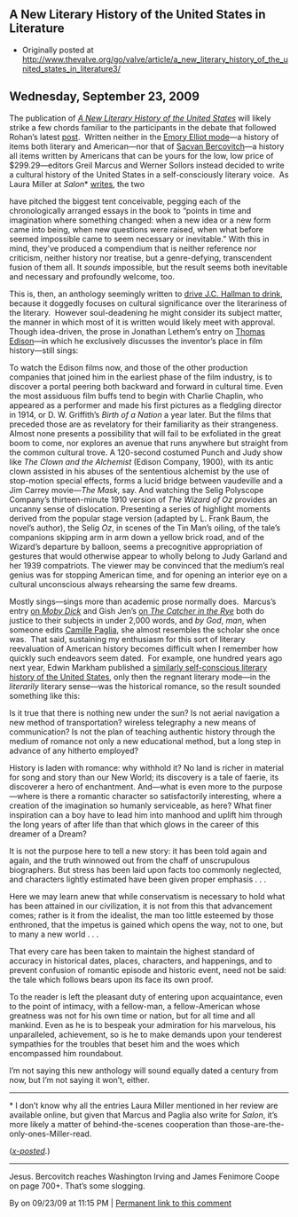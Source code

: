 ## A New Literary History of the United States in Literature

 * Originally posted at http://www.thevalve.org/go/valve/article/a_new_literary_history_of_the_united_states_in_literature3/

##  Wednesday, September 23, 2009 

The publication of [_A New Literary History of the United States_](http://www.amazon.com/exec/obidos/ASIN/0674035941/diesekoschmar-20) will likely strike a few chords familiar to the participants in the debate that followed Rohan’s latest [post](http://www.thevalve.org/go/valve/article/this_week_in_my_classes_revisited_with_some_thoughts_on_j_c_hallman/).  Written neither in the [Emory Elliot mode](http://www.amazon.com/exec/obidos/ASIN/0231058128/diesekoschmar-20)—a history of items both literary and American—nor that of [Sacvan Bercovitch](http://www.amazon.com/exec/obidos/ASIN/052130105X/diesekoschmar-20)—a history all items written by Americans that can be yours for the low, low price of $299.29—editors Greil Marcus and Werner Sollors instead decided to write a cultural history of the United States in a self-consciously literary voice.  As Laura Miller at _Salon_\* [writes](http://www.salon.com/books/review/2009/09/22/literary_history/index.html), the two

have pitched the biggest tent conceivable, pegging each of the chronologically arranged essays in the book to “points in time and imagination where something changed: when a new idea or a new form came into being, when new questions were raised, when what before seemed impossible came to seem necessary or inevitable.” With this in mind, they’ve produced a compendium that is neither reference nor criticism, neither history nor treatise, but a genre-defying, transcendent fusion of them all. It _sounds_ impossible, but the result seems both inevitable and necessary and profoundly welcome, too.

This is, then, an anthology seemingly written to [drive J.C. Hallman to drink](http://www.thevalve.org/go/valve/article/this_week_in_my_classes_revisited_with_some_thoughts_on_j_c_hallman/#26255), because it doggedly focuses on cultural significance over the literariness of the literary.  However soul-deadening he might consider its subject matter, the manner in which most of it is written would likely meet with approval.  Though idea-driven, the prose in Jonathan Lethem’s entry on [Thomas Edison](http://www.newliteraryhistory.com/thomasedison.html)—in which he exclusively discusses the inventor’s place in film history—still sings:

To watch the Edison films now, and those of the other production companies that joined him in the earliest phase of the film industry, is to discover a portal peering both backward and forward in cultural time. Even the most assiduous film buffs tend to begin with Charlie Chaplin, who appeared as a performer and made his first pictures as a fledgling director in 1914, or D. W. Griffith’s _Birth of a Nation_ a year later. But the films that preceded those are as revelatory for their familiarity as their strangeness. Almost none presents a possibility that will fail to be exfoliated in the great boom to come, nor explores an avenue that runs anywhere but straight from the common cultural trove. A 120-second costumed Punch and Judy show like _The Clown and the Alchemist_ (Edison Company, 1900), with its antic clown assisted in his abuses of the sententious alchemist by the use of stop-motion special effects, forms a lucid bridge between vaudeville and a Jim Carrey movie—_The Mask_, say. And watching the Selig Polyscope Company’s thirteen-minute 1910 version of _The Wizard of Oz_ provides an uncanny sense of dislocation. Presenting a series of highlight moments derived from the popular stage version (adapted by L. Frank Baum, the novel’s author), the Selig _Oz_, in scenes of the Tin Man’s oiling, of the tale’s companions skipping arm in arm down a yellow brick road, and of the Wizard’s departure by balloon, seems a precognitive appropriation of gestures that would otherwise appear to wholly belong to Judy Garland and her 1939 compatriots. The viewer may be convinced that the medium’s real genius was for stopping American time, and for opening an interior eye on a cultural unconscious always rehearsing the same few dreams.

Mostly sings—sings more than academic prose normally does.  Marcus’s entry [on _Moby Dick_](http://www.newliteraryhistory.com/mobydick.html) and Gish Jen’s [on _The Catcher in the Rye_](http://www.newliteraryhistory.com/catcherintherye.html) both do justice to their subjects in under 2,000 words, and _by God_, _man_, when someone edits [Camille Paglia](http://www.newliteraryhistory.com/tennesseewilliams.html), she almost resembles the scholar she once was.  That said, sustaining my enthusiasm for this sort of literary reevaluation of American history becomes difficult when I remember how quickly such endeavors seem dated.  For example, one hundred years ago next year, Edwin Markham published a [similarly self-conscious literary history of the United States](http://books.google.com/books?id=aa89AAAAYAAJ&amp;dq=%!t(MISSING)he+real+america+in+romance%!&(MISSING)amp;output=text&amp;source=gbs_navlinks_s), only then the regnant literary mode—in the _literarily_ literary sense—was the historical romance, so the result sounded something like this:

Is it true that there is nothing new under the sun? Is not aerial navigation a new method of transportation? wireless telegraphy a new means of communication? Is not the plan of teaching authentic history through the medium of romance not only a new educational method, but a long step in advance of any hitherto employed?

History is laden with romance: why withhold it? No land is richer in material for song and story than our New World; its discovery is a tale of faerie, its discoverer a hero of enchantment. And—what is even more to the purpose—where is there a romantic character so satisfactorily interesting, where a creation of the imagination so humanly serviceable, as here? What finer inspiration can a boy have to lead him into manhood and uplift him through the long years of after life than that which glows in the career of this dreamer of a Dream?

It is not the purpose here to tell a new story: it has been told again and again, and the truth winnowed out from the chaff of unscrupulous biographers. But stress has been laid upon facts too commonly neglected, and characters lightly estimated have been given proper emphasis . . . 

Here we may learn anew that while conservatism is necessary to hold what has been attained in our civilization, it is not from this that advancement comes; rather is it from the idealist, the man too little esteemed by those enthroned, that the impetus is gained which opens the way, not to one, but to many a new world . . .

That every care has been taken to maintain the highest standard of accuracy in historical dates, places, characters, and happenings, and to prevent confusion of romantic episode and historic event, need not be said: the tale which follows bears upon its face its own proof.

To the reader is left the pleasant duty of entering upon acquaintance, even to the point of intimacy, with a fellow-man, a fellow-American whose greatness was not for his own time or nation, but for all time and all mankind. Even as he is to bespeak your admiration for his marvelous, his unparalleled, achievement, so is he to make demands upon your tenderest sympathies for the troubles that beset him and the woes which encompassed him roundabout.

I’m not saying this new anthology will sound equally dated a century from now, but I’m not saying it won’t, either.

* * *

\* I don’t know why all the entries Laura Miller mentioned in her review are available online, but given that Marcus and Paglia also write for _Salon_, it’s more likely a matter of behind-the-scenes cooperation than those-are-the-only-ones-Miller-read.

([_x-posted_](http://acephalous.typepad.com/acephalous/2009/09/a-new-literary-history-of-the-united-states-in-literature.html.html ).)

---

Jesus. Bercovitch reaches Washington Irving and James Fenimore Coope on page 700+. That’s some slogging.

By  on 09/23/09 at 11:15 PM | [Permanent link to this comment](http://www.thevalve.org/go/valve/article/a_new_literary_history_of_the_united_states_in_literature3/#26309)


